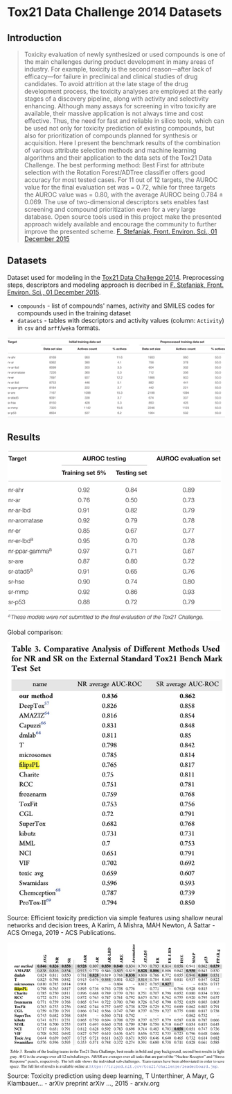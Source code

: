 # Tox21 Data Challenge 2014 Datasets

## Introduction

> Toxicity evaluation of newly synthesized or used compounds is one of the main challenges during product development in many areas of industry. For example, toxicity is the second reason—after lack of efficacy—for failure in preclinical and clinical studies of drug candidates. To avoid attrition at the late stage of the drug development process, the toxicity analyses are employed at the early stages of a discovery pipeline, along with activity and selectivity enhancing. Although many assays for screening in vitro toxicity are available, their massive application is not always time and cost effective. Thus, the need for fast and reliable in silico tools, which can be used not only for toxicity prediction of existing compounds, but also for prioritization of compounds planned for synthesis or acquisition. Here I present the benchmark results of the combination of various attribute selection methods and machine learning algorithms and their application to the data sets of the Tox21 Data Challenge. The best performing method: Best First for attribute selection with the Rotation Forest/ADTree classifier offers good accuracy for most tested cases. For 11 out of 12 targets, the AUROC value for the final evaluation set was = 0.72, while for three targets the AUROC value was = 0.80, with the average AUROC being 0.784 ± 0.069. The use of two-dimensional descriptors sets enables fast screening and compound prioritization even for a very large database. Open source tools used in this project make the presented approach widely available and encourage the community to further improve the presented scheme. [F. Stefaniak, Front. Environ. Sci., 01 December 2015](https://doi.org/10.3389/fenvs.2015.00077)


## Datasets

Dataset used for modeling in the [Tox21 Data Challenge 2014](https://tripod.nih.gov/tox21/challenge/). Preprocessing steps, descriptors and modeling approach is decribed in [F. Stefaniak, Front. Environ. Sci., 01 December 2015](https://doi.org/10.3389/fenvs.2015.00077).

- `compounds` - list of compounds' names, activity and SMILES codes for compounds used in the training dataset
- `datasets` - tables with descriptors and activity values (column: `Activity`) in `csv` and `arff`/`weka` formats.

![datasets](datasets.jpg)


## Results

![results](wyniki.jpg)

Global comparison:

![](summary-acs.jpg)
Source: Efficient toxicity prediction via simple features using shallow neural networks and decision trees, A Karim, A Mishra, MAH Newton, A Sattar - ACS Omega, 2019 - ACS Publications.

![](summary-arxiv.png)
Source: Toxicity prediction using deep learning, T Unterthiner, A Mayr, G Klambauer… - arXiv preprint arXiv …, 2015 - arxiv.org
